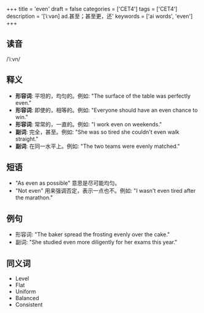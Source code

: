 +++
title = 'even'
draft = false
categories = ['CET4']
tags = ['CET4']
description = '[ˈiːvən] ad.甚至；甚至更，还'
keywords = ['ai words', 'even']
+++

## 读音
/ˈiːvn/

## 释义
- **形容词**: 平坦的，均匀的。例如: "The surface of the table was perfectly even."
- **形容词**: 即使的，相等的。例如: "Everyone should have an even chance to win."
- **形容词**: 常常的，一直的。例如: "I work even on weekends."
- **副词**: 完全，甚至。例如: "She was so tired she couldn't even walk straight."
- **副词**: 在同一水平上。例如: "The two teams were evenly matched."

## 短语
- "As even as possible" 意思是尽可能均匀。
- "Not even" 用来强调否定，表示一点也不。例如: "I wasn't even tired after the marathon."

## 例句
- 形容词: "The baker spread the frosting evenly over the cake."
- 副词: "She studied even more diligently for her exams this year."

## 同义词
- Level
- Flat
- Uniform
- Balanced
- Consistent
